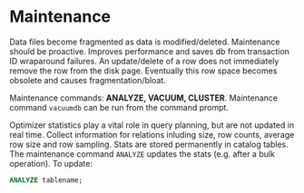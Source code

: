# Maintenance

Data files become fragmented as data is modified/deleted. Maintenance
should be proactive. Improves performance and saves db from transaction
ID wraparound failures. An update/delete of a row does not immediately
remove the row from the disk page. Eventually this row space becomes
obsolete and causes fragmentation/bloat.

Maintenance commands: **ANALYZE, VACUUM, CLUSTER**. Maintenance command
``vacuumdb`` can be run from the command prompt.

Optimizer statistics play a vital role in query planning, but are not
updated in real time. Collect information for relations inluding size,
row counts, average row size and row sampling. Stats are stored
permanently in catalog tables. The maintenance command ``ANALYZE``
updates the stats (e.g. after a bulk operation). To update:

```sql
ANALYZE tablename;
```
